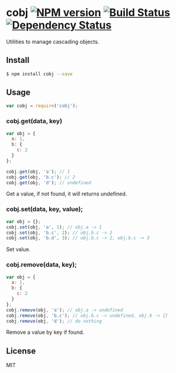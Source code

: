 # cobj [![NPM version](https://badge.fury.io/js/cobj.svg)](http://badge.fury.io/js/cobj) [![Build Status](https://travis-ci.org/kaelzhang/node-cobj.svg?branch=master)](https://travis-ci.org/kaelzhang/node-cobj) [![Dependency Status](https://gemnasium.com/kaelzhang/node-cobj.svg)](https://gemnasium.com/kaelzhang/node-cobj)

Utilities to manage cascading objects.

## Install

```sh
$ npm install cobj --save
```

## Usage

```js
var cobj = require('cobj');
```

### cobj.get(data, key)

```js
var obj = {
  a: 1,
  b: {
    c: 2
  }
};

cobj.get(obj, 'a'); // 1
cobj.get(obj, 'b.c'); // 2
cobj.get(obj, 'd'); // undefined
```

Get a value, if not found, it will returns undefined.

### cobj.set(data, key, value);

```js
var obj = {};
cobj.set(obj, 'a', 1); // obj.a -> 1
cobj.set(obj, 'b.c', 2); // obj.b.c -> 2
cobj.set(obj, 'b.d', 3); // obj.b.c -> 2, obj.b.c -> 3
```

Set value.

### cobj.remove(data, key);

```js
var obj = {
  a: 1,
  b: {
    c: 2
  }
};
cobj.remove(obj, 'a'); // obj.a -> undefined
cobj.remove(obj, 'b.c'); // obj.b.c -> undefined, obj.b -> {}
cobj.remove(obj, 'd'); // do nothing
```

Remove a value by key if found.

## License

MIT
